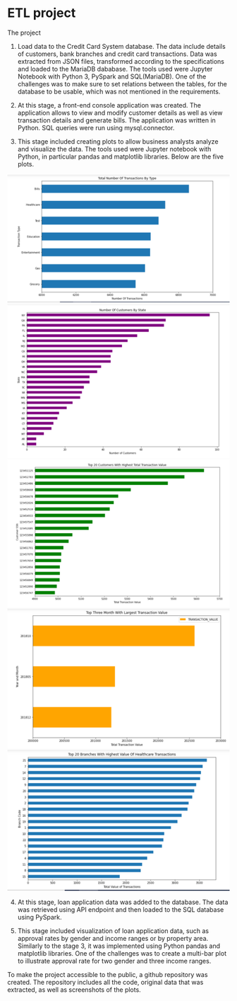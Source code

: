 # ETL project

The project 

1. Load data to the Credit Card System database. The data include details of customers, bank branches and credit card transactions. Data was extracted from JSON files, transformed according to the specifications and loaded to the MariaDB dababase. 
The tools used were Jupyter Notebook with Python 3, PySpark and SQL(MariaDB). One of the challenges was to make sure to set relations between the tables, for the database to be usable, which was not mentioned in the requirements.

2. At this stage, a front-end console application was created. The application allows to view and modify customer details as well as view transaction details and generate bills. The application was written in Python. SQL queries were run using mysql.connector.

3. This stage included creating plots to allow business analysts analyze and visualize the data. The tools used were Jupyter notebook with Python, in particular pandas and matplotlib libraries. 
Below are the five plots.

![Requirement 3.1 Plot](/Plots/req3_1.PNG "Req 3.1 Plot" )
![Requirement 3.2 Plot](/Plots/req3_2.PNG "Req 3.2 Plot" )
![Requirement 3.3 Plot](/Plots/req3_3.PNG "Req 3.3 Plot" )
![Requirement 3.4 Plot](/Plots/req3_4.PNG "Req 3.4 Plot" )
![Requirement 3.5 Plot](/Plots/req3_5.PNG "Req 3.5 Plot" )

4. At this stage, loan application data was added to the database. The data was retrieved using API endpoint and then loaded to  the SQL database using PySpark.

5. This stage included visualization of loan application data, such as approval rates by gender and income ranges or by property area. Similarly to the stage 3, it was implemented using Python pandas and matplotlib libraries. One of the challenges was to  create a multi-bar plot to illustrate approval rate for two gender and three income ranges.

To make the project accessible to the public, a github repository was created. The repository includes all the code, original data that was extracted, as well as screenshots of the plots.


